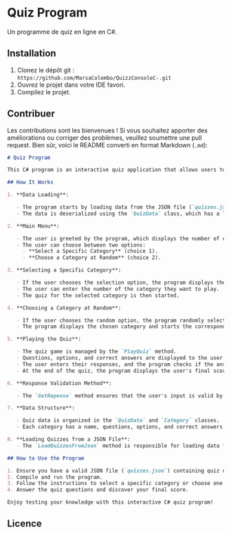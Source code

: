 # Quiz Program

Un programme de quiz en ligne en C#.

## Installation

1. Clonez le dépôt git : `https://github.com/MarsaColombo/QuizzConsoleC-.git`
2. Ouvrez le projet dans votre IDE favori.
3. Compilez le projet.

## Contribuer

Les contributions sont les bienvenues ! Si vous souhaitez apporter des améliorations ou corriger des problèmes, veuillez soumettre une pull request.
Bien sûr, voici le README converti en format Markdown (`.md`):

```markdown
# Quiz Program

This C# program is an interactive quiz application that allows users to test their knowledge in various categories. The application uses a JSON file (`quizzes.json`) to store data about questions, categories, options, and correct answers.

## How It Works

1. **Data Loading**:

   - The program starts by loading data from the JSON file (`quizzes.json`), which contains various quiz categories.
   - The data is deserialized using the `QuizData` class, which has a list of categories (`Category`).

2. **Main Menu**:

   - The user is greeted by the program, which displays the number of categories loaded from the JSON file.
   - The user can choose between two options:
     - **Select a Specific Category** (choice 1).
     - **Choose a Category at Random** (choice 2).

3. **Selecting a Specific Category**:

   - If the user chooses the selection option, the program displays the list of categories with associated numbers.
   - The user can enter the number of the category they want to play.
   - The quiz for the selected category is then started.

4. **Choosing a Category at Random**:

   - If the user chooses the random option, the program randomly selects a category from those loaded.
   - The program displays the chosen category and starts the corresponding quiz.

5. **Playing the Quiz**:

   - The quiz game is managed by the `PlayQuiz` method.
   - Questions, options, and correct answers are displayed to the user.
   - The user enters their responses, and the program checks if the answers are correct.
   - At the end of the quiz, the program displays the user's final score for the category.

6. **Response Validation Method**:

   - The `GetReponse` method ensures that the user's input is valid by making sure it is an integer and within the range of available options.

7. **Data Structure**:

   - Quiz data is organized in the `QuizData` and `Category` classes.
   - Each category has a name, questions, options, and correct answers.

8. **Loading Quizzes from a JSON File**:
   - The `LoadQuizzesFromJson` method is responsible for loading data from the JSON file.

## How to Use the Program

1. Ensure you have a valid JSON file (`quizzes.json`) containing quiz data.
2. Compile and run the program.
3. Follow the instructions to select a specific category or choose one at random.
4. Answer the quiz questions and discover your final score.

Enjoy testing your knowledge with this interactive C# quiz program!
```

## Licence
